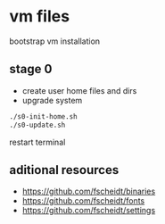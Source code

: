 # vm files
bootstrap vm installation

## stage 0
- create user home files and dirs
- upgrade system

```bash
./s0-init-home.sh
./s0-update.sh
```
restart terminal

## aditional resources
- https://github.com/fscheidt/binaries
- https://github.com/fscheidt/fonts
- https://github.com/fscheidt/settings
